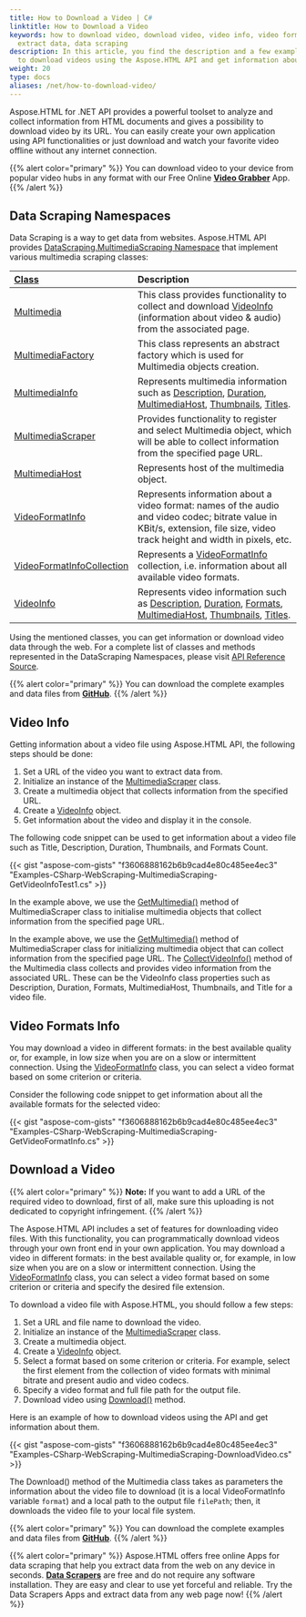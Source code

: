 ```yaml
---
title: How to Download a Video | C#
linktitle: How to Download a Video
keywords: how to download video, download video, video info, video formats,
  extract data, data scraping
description: In this article, you find the description and a few examples of how
  to download videos using the Aspose.HTML API and get information about them.
weight: 20
type: docs
aliases: /net/how-to-download-video/
---
```


Aspose.HTML for .NET API provides a powerful toolset to analyze and collect information from HTML documents and gives a possibility to download video by its URL. You can easily create your own application using API functionalities or just download and watch your favorite video offline without any internet connection.

{{% alert color="primary" %}} 
You can download video to your device from popular video hubs in any format with our Free Online [**Video Grabber**](https://products.aspose.app/html/en/video-grabber) App. 
{{% /alert %}}  

## **Data Scraping Namespaces**
Data Scraping is a way to get data from websites. Aspose.HTML API provides [DataScraping.MultimediaScraping Namespace](https://apireference.aspose.com/html/net/aspose.html.datascraping.multimediascraping) that implement various multimedia scraping classes:

|[Class](https://apireference.aspose.com/html/net/aspose.html.datascraping.multimediascraping/videoformatinfocollection)|**Description**|
| :- | :- |
|[Multimedia](https://apireference.aspose.com/html/net/aspose.html.datascraping.multimediascraping/multimedia)|This class provides functionality to collect and download [VideoInfo](https://apireference.aspose.com/html/net/aspose.html.datascraping.multimediascraping/videoinfo) (information about video & audio) from the associated page.|
|[MultimediaFactory](https://apireference.aspose.com/html/net/aspose.html.datascraping.multimediascraping/multimediafactory)|This class represents an abstract factory which is used for Multimedia objects creation.|
|[MultimediaInfo](https://apireference.aspose.com/html/net/aspose.html.datascraping.multimediascraping/multimediainfo)|Represents multimedia information such as [Description](https://apireference.aspose.com/html/net/aspose.html.datascraping.multimediascraping/multimediainfo/properties/description), [Duration](https://apireference.aspose.com/html/net/aspose.html.datascraping.multimediascraping/multimediainfo/properties/duration), [MultimediaHost](https://apireference.aspose.com/html/net/aspose.html.datascraping.multimediascraping/multimediainfo/properties/multimediahost), [Thumbnails](https://apireference.aspose.com/html/net/aspose.html.datascraping.multimediascraping/multimediainfo/properties/thumbnails), [Titles](https://apireference.aspose.com/html/net/aspose.html.datascraping.multimediascraping/multimediainfo/properties/title).|
| [MultimediaScraper](https://apireference.aspose.com/html/net/aspose.html.datascraping.multimediascraping/multimediascraper) |Provides functionality to register and select Multimedia object, which will be able to collect information from the specified page URL.|
| [MultimediaHost](https://apireference.aspose.com/html/net/aspose.html.datascraping.multimediascraping/multimediahost) |Represents host of the multimedia object.|
|[VideoFormatInfo](https://apireference.aspose.com/html/net/aspose.html.datascraping.multimediascraping/videoformatinfo)|Represents information about a video format: names of the audio and video codec; bitrate value in KBit/s, extension, file size, video track height and width in pixels, etc.|
|[VideoFormatInfoCollection](https://apireference.aspose.com/html/net/aspose.html.datascraping.multimediascraping/videoformatinfocollection)|Represents a [VideoFormatInfo](https://apireference.aspose.com/html/net/aspose.html.datascraping.multimediascraping/videoformatinfo) collection, i.e. information about all available video formats.|
|[VideoInfo](https://apireference.aspose.com/html/net/aspose.html.datascraping.multimediascraping/videoinfo)|Represents video information such as [Description](https://apireference.aspose.com/html/net/aspose.html.datascraping.multimediascraping/multimediainfo/properties/description), [Duration](https://apireference.aspose.com/html/net/aspose.html.datascraping.multimediascraping/multimediainfo/properties/duration), [Formats](https://apireference.aspose.com/html/net/aspose.html.datascraping.multimediascraping/videoinfo/properties/formats), [MultimediaHost](https://apireference.aspose.com/html/net/aspose.html.datascraping.multimediascraping/multimediainfo/properties/multimediahost), [Thumbnails](https://apireference.aspose.com/html/net/aspose.html.datascraping.multimediascraping/multimediainfo/properties/thumbnails), [Titles](https://apireference.aspose.com/html/net/aspose.html.datascraping.multimediascraping/multimediainfo/properties/title).|

Using the mentioned classes, you can get information or download video data through the web. For a complete list of classes and methods represented in the DataScraping Namespaces, please visit [API Reference Source](https://apireference.aspose.com/html/net).

{{% alert color="primary" %}} 
You can download the complete examples and data files from [**GitHub**](https://github.com/aspose-html/Aspose.HTML-Documentation). 
{{% /alert %}}  

## **Video Info**

Getting information about a video file using Aspose.HTML API, the following steps should be done:
1. Set a URL of the video you want to extract data from.
2. Initialize an instance of the [MultimediaScraper](https://apireference.aspose.com/html/net/aspose.html.datascraping.multimediascraping/multimediascraper) class.
3. Create a multimedia object that collects information from the specified  URL.
4. Create a [VideoInfo](https://apireference.aspose.com/html/net/aspose.html.datascraping.multimediascraping/videoinfo) object.
5. Get information about the video and display it in the console.

The following code snippet can be used to get information about a video file such as Title, Description, Duration, Thumbnails, and Formats Count.


{{< gist "aspose-com-gists" "f3606888162b6b9cad4e80c485ee4ec3" "Examples-CSharp-WebScraping-MultimediaScraping-GetVideoInfoTest1.cs" >}}

In the example above, we use the [GetMultimedia()](https://apireference.aspose.com/html/net/aspose.html.datascraping.multimediascraping/multimediascraper/methods/getmultimedia) method of MultimediaScraper class to initialise multimedia objects that collect information from the specified page URL. 

In the example above, we use the [GetMultimedia()](https://apireference.aspose.com/html/net/aspose.html.datascraping.multimediascraping/multimediascraper/methods/getmultimedia) method of MultimediaScraper class for initializing multimedia object that can collect information from the specified page URL. The [CollectVideoInfo()](https://apireference.aspose.com/html/net/aspose.html.datascraping.multimediascraping/multimedia/methods/collectvideoinfo) method of the Multimedia class collects and provides video information from the associated URL. These can be the VideoInfo class properties such as Description, Duration, Formats, MultimediaHost, Thumbnails, and Title for a video file. 

## **Video Formats Info**

You may download a video in different formats: in the best available quality or, for example, in low size when you are on a slow or intermittent connection. Using the  [VideoFormatInfo](https://apireference.aspose.com/html/net/aspose.html.datascraping.multimediascraping/videoformatinfo) class, you can select a video format based on some criterion or criteria.

Consider the following code snippet to get information about all the available formats for the selected video:

{{< gist "aspose-com-gists" "f3606888162b6b9cad4e80c485ee4ec3" "Examples-CSharp-WebScraping-MultimediaScraping-GetVideoFormatInfo.cs" >}}

## **Download a Video**

{{% alert color="primary" %}} 
**Note:** If you want to add a URL of the required video to download, first of all, make sure this uploading is not dedicated to copyright infringement.
{{% /alert %}}

The Aspose.HTML API includes a set of features for downloading video files. With this functionality, you can programmatically download videos through your own front end in your own application. You may download a video in different formats: in the best available quality or, for example, in low size when you are on a slow or intermittent connection. Using the  [VideoFormatInfo](https://apireference.aspose.com/html/net/aspose.html.datascraping.multimediascraping/videoformatinfo) class, you can select a video format based on some criterion or criteria and specify the desired file extension.

To download a video file with Aspose.HTML, you should follow a few steps:
1. Set a URL and file name to download the video.
2. Initialize an instance of the [MultimediaScraper](https://apireference.aspose.com/html/net/aspose.html.datascraping.multimediascraping/multimediascraper) class.
3. Create a multimedia object.
4. Create a [VideoInfo](https://apireference.aspose.com/html/net/aspose.html.datascraping.multimediascraping/videoinfo) object.
5.  Select a format based on some criterion or criteria. For example, select the first element from the collection of video formats with minimal bitrate and present audio and video codecs.
6. Specify a video format and full file path for the output file.
7. Download video using [Download()](https://apireference.aspose.com/html/net/aspose.html.datascraping.multimediascraping/multimedia/methods/download) method.

Here is an example of how to download videos using the API and get information about them.

{{< gist "aspose-com-gists" "f3606888162b6b9cad4e80c485ee4ec3" "Examples-CSharp-WebScraping-MultimediaScraping-DownloadVideo.cs" >}}

The Download() method of the Multimedia class takes as parameters the information about the video file to download (it is a local VideoFormatInfo variable `format`) and a local path to the output file `filePath`; then, it downloads the video file to your local file system. 

{{% alert color="primary" %}} 
You can download the complete examples and data files from [**GitHub**](https://github.com/aspose-html/Aspose.HTML-Documentation). 
{{% /alert %}} 

{{% alert color="primary" %}} 
Aspose.HTML offers free online Apps for data scraping that help you extract data from the web on any device in seconds. [**Data Scrapers**](https://products.aspose.app/html/en/scrapers) are free and do not require any software installation. They are easy and clear to use yet forceful and reliable. Try the Data Scrapers Apps and extract data from any web page now!
{{% /alert %}}   









